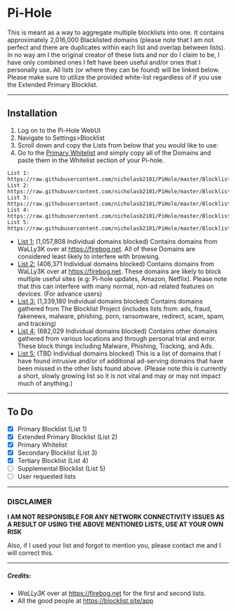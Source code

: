 # Pi-Hole

This is meant as a way to aggregate multiple blocklists into one. It contains approximately 2,016,000 Blacklisted domains (please note that I am not perfect and there are duplicates within each list and overlap between lists). In no way am I the original creator of these lists and nor do I claim to be, I have only combined ones I felt have been useful and/or ones that I personally use. All lists (or where they can be found) will be linked below. Please make sure to utilize the provided white-list regardless of if you use the Extended Primary Blocklist.

---

## Installation
1. Log on to the Pi-Hole WebUI
2. Navigate to Settings>Blocklist
3. Scroll down and copy the Lists from below that you would like to use:
4. Go to the [Primary Whitelist](https://raw.githubusercontent.com/nicholasb2101/PiHole/master/Whitelists/Primary%20Whitelist.txt) and simply copy all of the Domains and paste them in the Whitelist section of your Pi-hole.
```
List 1: https://raw.githubusercontent.com/nicholasb2101/PiHole/master/Blocklists/Primary%20Blocklist.txt
List 2: https://raw.githubusercontent.com/nicholasb2101/PiHole/master/Blocklists/Extended%20Primary%20Blocklist.txt
List 3: https://raw.githubusercontent.com/nicholasb2101/PiHole/master/Blocklists/Secondary%20Blocklist.txt
List 4: https://raw.githubusercontent.com/nicholasb2101/PiHole/master/Blocklists/Tertiary%20Blocklist.txt
List 5: https://raw.githubusercontent.com/nicholasb2101/PiHole/master/Blocklists/Supplemental%20Blocklist.txt
```
- [List 1:](https://raw.githubusercontent.com/nicholasb2101/PiHole/master/Blocklists/Primary%20Blocklist.txt) (1,057,808 Individual domains blocked) Contains domains from WaLLy3K over at https://firebog.net. All of these Domains are considered least likely to interfere with browsing.
- [List 2:](https://raw.githubusercontent.com/nicholasb2101/PiHole/master/Blocklists/Extended%20Primary%20Blocklist.txt) (406,371 Individual domains blocked) Contains domains from WaLLy3K over at https://firebog.net. These domains are likely to block multiple useful sites (e.g: Pi-hole updates, Amazon, Netflix). Please note that this can interfere with many normal, non-ad related features on devices. (For advance users)
- [List 3:](https://raw.githubusercontent.com/nicholasb2101/PiHole/master/Blocklists/Secondary%20Blocklist.txt) (1,339,180 Individual domains blocked) Contains domains gathered from The Blocklist Project (includes lists from: ads, fraud, fakenews, malware, phishing, porn, ransomware, redirect, scam, spam, and tracking)
- [List 4:](https://raw.githubusercontent.com/nicholasb2101/PiHole/master/Blocklists/Tertiary%20Blocklist.txt) (682,029 Individual domains blocked) Contains other domains gathered from various locations and through personal trial and error. These block things including Malware, Phishing, Tracking, and Ads.
- [List 5:](https://raw.githubusercontent.com/nicholasb2101/PiHole/master/Blocklists/Supplemental%20Blocklist.txt) (TBD Individual domains blocked) This is a list of domains that I have found intrusive and/or of additional ad-serving domains that have been missed in the other lists found above. (Please note this is currently a short, slowly growing list so it is not vital and may or may not impact much of anything.)
---

## To Do

- [x] Primary Blocklist (List 1)
- [x] Extended Primary Blocklist (List 2)
- [x] Primary Whitelist
- [x] Secondary Blocklist (List 3)
- [x] Tertiary Blocklist (List 4)
- [ ] Supplemental Blocklist (List 5)
- [ ] User requested lists

---

### DISCLAIMER

**I AM NOT RESPONSIBLE FOR ANY NETWORK CONNECTIVITY ISSUES AS A RESULT OF USING THE ABOVE MENTIONED LISTS, USE AT YOUR OWN RISK**

Also, if I used your list and forgot to mention you, please contact me and I will correct this.

---

##### Credits:
- *WaLLy3K* over at https://firebog.net for the first and second lists.
- All the good people at https://blocklist.site/app
